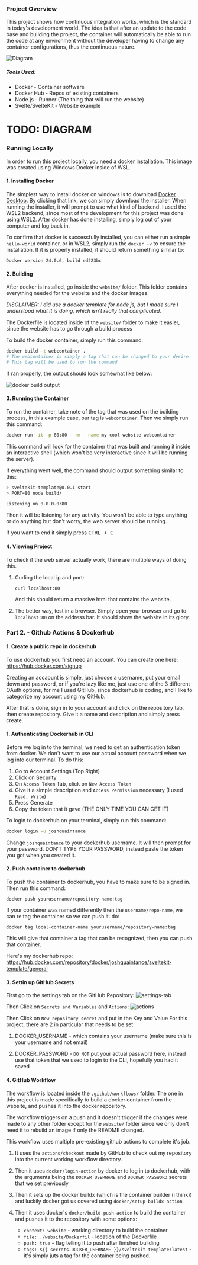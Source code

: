 ### Project Overview

This project shows how continuous integration works, which is the standard in today's development world. The idea is that after an update to the code base and building the project, the container will automatically be able to run the code at any environment without the developer having to change any container configurations, thus the continuous nature.

![Diagram](Diagram.png)

##### Tools Used:

- Docker - Container software
- Docker Hub - Repos of existing containers
- Node.js - Runner (The thing that will run the website)
- Svelte/SvelteKit - Website example

# TODO: DIAGRAM

### Running Locally

In order to run this project locally, you need a docker installation. This image was created using Windows Docker inside of WSL.

#### 1. Installing Docker

The simplest way to install docker on windows is to download [Docker Desktop](https://docs.docker.com/desktop/install/windows-install/). By clicking that link, we can simply download the installer. When running the installer, it will prompt to use what kind of backend. I used the WSL2 backend, since most of the development for this project was done using WSL2. After docker has done installing, simply log out of your computer and log back in.

To confirm that docker is successfully installed, you can either run a simple `hello-world` container, or in WSL2, simply run the `docker -v` to ensure the installation. If it is properly installed, it should return something similar to:

```
Docker version 24.0.6, build ed223bc
```

#### 2. Building

After docker is installed, go inside the `website/` folder. This folder contains everything needed for the website and the docker images.

_DISCLAIMER: I did use a docker template for node js, but I made sure I understood what it is doing, which isn't really that complicated._

The Dockerfile is located inside of the `website/` folder to make it easier, since the website has to go through a build process

To build the docker container, simply run this command:

```bash
docker build -t webcontainer .
# The webcontainer is simply a tag that can be changed to your desire
# This tag will be used to run the command
```

If ran properly, the output should look somewhat like below:

![docker build output](images/docker-build.png)

#### 3. Running the Container

To run the container, take note of the tag that was used on the building process, in this example case, our tag is `webcontainer`. Then we simply run this command:

```bash
docker run -it -p 80:80 --rm --name my-cool-website webcontainer
```

This command will look for the container that was built and running it inside an interactive shell (which won't be very interactive since it will be running the server).

If everything went well, the command should output something similar to this:

```bash
> sveltekit-template@0.0.1 start
> PORT=80 node build/

Listening on 0.0.0.0:80
```

Then it will be listening for any activity. You won't be able to type anything or do anything but don't worry, the web server should be running.

If you want to end it simply press <kbd>CTRL + C</kbd>

#### 4. Viewing Project

To check if the web server actually work, there are multiple ways of doing this.

1. Curling the local ip and port:

   ```
   curl localhost:80
   ```

   And this should return a massive html that contains the website.

2. The better way, test in a browser. Simply open your browser and go to `localhost:80` on the address bar. It should show the website in its glory.

### Part 2. - Github Actions & Dockerhub

#### 1. Create a public repo in dockerhub

To use dockerhub you first need an account. You can create one here: https://hub.docker.com/signup

Creating an accaount is simple, just choose a username, put your email down and password, or if you're lazy like me, just use one of the 3 different OAuth options, for me I used GitHub, since dockerhub is coding, and I like to categorize my account using my GitHub.

After that is done, sign in to your account and click on the repository tab, then create repository. Give it a name and description and simply press create.

#### 1. Authenticating Dockerhub in CLI

Before we log in to the terminal, we need to get an authentication token from docker. We don't want to use our actual account password when we log into our terminal.
To do this:

1. Go to Account Settings (Top Right)
2. Click on Security
3. On `Access Token` Tab, click on `New Access Token`
4. Give it a simple description and `Access Permission` necessary (I used `Read, Write`)
5. Press Generate
6. Copy the token that it gave (THE ONLY TIME YOU CAN GET IT)

To login to dockerhub on your terminal, simply run this command:

```bash
docker login -u joshquaintance
```

Change `joshquaintance` to your dockerhub username. It will then prompt for your password. DON'T TYPE YOUR PASSWORD, instead paste the token you got when you created it.

#### 2. Push container to dockerhub

To push the container to dockerhub, you have to make sure to be signed in. Then run this command:

```
docker push yourusername/repository-name:tag
```

If your container was named differently then the `username/repo-name`, we can re tag the container so we can push it. do:

```
docker tag local-container-name yourusername/repository-name:tag
```

This will give that container a tag that can be recognized, then you can push that container.

Here's my dockerhub repo:
https://hub.docker.com/repository/docker/joshquaintance/sveltekit-template/general

#### 3. Settin up GitHub Secrets

First go to the settings tab on the GitHub Repository:
![settings-tab](images/settings-tab.png)

Then Click on `Secrets and Variables` and `Actions`:
![actions](images/actions-secret.png)

Then Click on `New repository secret` and put in the Key and Value
For this project, there are 2 in particular that needs to be set.

1. DOCKER_USERNAME - which contains your username (make sure this is your username and not email)

2. DOCKER_PASSWORD - `DO NOT` put your actual password here, instead use that token that we used to login to the CLI, hopefully you had it saved

#### 4. GitHub Workflow

The workflow is located inside the `.github/workflows/` folder. The one in this project is made specifically to build a docker container from the website, and pushes it into the docker repository.

The workflow triggers on a push and it doesn't trigger if the changes were made to any other folder except for the `website/` folder since we only don't need it to rebuild an image if only the README changed.

This workflow uses multiple pre-existing github actions to complete it's job.

1. It uses the `actions/checkout` made by GitHub to check out my repository into the current working workflow directory.

2. Then it uses `docker/login-action` by docker to log in to dockerhub, with the arguments being the `DOCKER_USERNAME` and `DOCKER_PASSWORD` secrets that we set previously

3. Then it sets up the docker buildx (which is the container builder (i think)) and luckily docker got us covered using `docker/setup-buildx-action`

4. Then it uses docker's `docker/build-push-action` to build the container and pushes it to the repository with some options:
   - `context: website` - working directory to build the container
   - `file: ./website/Dockerfil` - location of the Dockerfile
   - `push: true` - flag telling it to push after finished building
   - `tags: ${{ secrets.DOCKER_USERNAME }}/sveltekit-template:latest` - it's simply juts a tag for the container being pushed.

